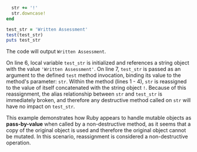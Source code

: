 ```Ruby def test(str)
  str += '!'
  str.downcase!
end

test_str = 'Written Assessment'
test(test_str)
puts test_str
```
The code will output `Written Assessment`.

On line 6, local variable `test_str` is initialized and references a string object with the value `'Written Assessment'`. On line 7, `test_str` is passed as an argument to the defined `test` method invocation, binding its value to the method's parameter: `str`. Within the method (lines 1 - 4), `str` is reassigned to the value of itself concatenated with the string object `!`. Because of this reassignment, the alias relationship between `str` and `test_str` is immediately broken, and therefore any destructive method called on `str` will have no impact on `test_str`.

This example demonstrates how Ruby appears to handle mutable objects as **pass-by-value** when called by a non-destructive method, as it seems that a copy of the original object is used and therefore the original object cannot be mutated. In this scenario, reassignment is considered a non-destructive operation.